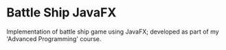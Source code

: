 # Battle Ship JavaFX
 Implementation of battle ship game using JavaFX; developed as part of my 'Advanced Programming' course.
